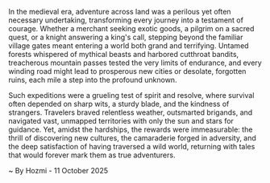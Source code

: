 
In the medieval era, adventure across land was a perilous yet often necessary undertaking, transforming every journey into a testament of courage. Whether a merchant seeking exotic goods, a pilgrim on a sacred quest, or a knight answering a king's call, stepping beyond the familiar village gates meant entering a world both grand and terrifying. Untamed forests whispered of mythical beasts and harbored cutthroat bandits, treacherous mountain passes tested the very limits of endurance, and every winding road might lead to prosperous new cities or desolate, forgotten ruins, each mile a step into the profound unknown.

Such expeditions were a grueling test of spirit and resolve, where survival often depended on sharp wits, a sturdy blade, and the kindness of strangers. Travelers braved relentless weather, outsmarted brigands, and navigated vast, unmapped territories with only the sun and stars for guidance. Yet, amidst the hardships, the rewards were immeasurable: the thrill of discovering new cultures, the camaraderie forged in adversity, and the deep satisfaction of having traversed a wild world, returning with tales that would forever mark them as true adventurers.

~ By Hozmi - 11 October 2025
